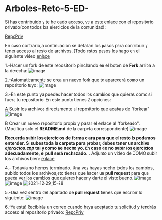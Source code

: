 # Arboles-Reto-5-ED-
Si has contribuido y te he dado acceso, ve a este enlace con el repositorio privado(con todos los ejercicios de la comunidad):

[RepoPriv](https://github.com/DonOreo/Arboles-Reto-5-ED-)

En caso contrario,a continuación se detallan los pasos para contribuir y tener acceso al resto de archivos. (Todo estos pasos los hago en el siguiente video [enlace]()

1.-Hacer un fork de este repositorio pinchando en el boton de **Fork** arriba a la derecha:
  ![image](https://user-images.githubusercontent.com/96821214/147670160-a610a31e-031c-4619-8e08-945c4ca58085.png)

2.-Automaticamente se crea un nuevo fork que te aparecerá como un repositorio tuyo:
![image](https://user-images.githubusercontent.com/96821214/147670644-5b836bae-41d7-4779-9cc5-781a033aef05.png)

3.-En este punto ya puedes hacer todos los cambios que quieras como si fuera tu repositorio. En este punto tienes 2 opciones:

  A Subir los archivos directamente al repositorio que acabas de "forkear"
  ![image](https://user-images.githubusercontent.com/96821214/147671164-efefb95a-59a5-4f1f-850b-3ff78a0f29f8.png)

  B Crear un nuevo repositorio propio y pasar el enlace al "forkeado".(Modifica solo el **README.md** de la carpeta correspondiente)
  ![image](https://user-images.githubusercontent.com/96821214/147671616-8f6d9b95-2d94-4b21-981e-c525050c16aa.png)

**Recuerda subir los ejercicios de forma clara para que el resto lo podamos entender. Si subes toda la carpeta para probar, debes tener un archivo *ejercicios.cpp* tal y como he hecho yo. En caso de no subir los ejercicios adecuadamente, el pull será rechazado...** Adjunto un video de COMO subir los archivos bien:
[enlace](https://user-images.githubusercontent.com/96821214/147679386-413d7b6a-c2be-4e59-a1eb-92d11ec76cb8.mp4)

4.- Todavía no hemos terminado. Una vez hayas hecho todos los cambios, subido todos los archivos,etc tienes que hacer un **pull request** para que pueda ver los cambios que quieres hacer y darte el visto bueno. 
![image](https://user-images.githubusercontent.com/96821214/147671991-17b265c3-ee5f-430f-8fc3-547d01244af8.png)
![image](https://user-images.githubusercontent.com/96821214/147672099-622819f4-5170-4d51-a3ea-d88f3f62cc87.png)
![2021-12-29_15-28](https://user-images.githubusercontent.com/96821214/147672376-9d1a4123-1d98-4e09-beba-23aee608226f.png)

5.-Una vez dentro del apartado de **pull request** tienes que escribir lo siguiente:
![image](https://user-images.githubusercontent.com/96821214/147672730-ef91b8ee-83f2-4360-8f6a-5b77608896ec.png)

6.-Ya está! Recibirás un correo cuando haya aceptado tu solicitud y tendrás acceso al repositorio privado:
[RepoPriv](https://github.com/DonOreo/Arboles-Reto-5-ED-)
